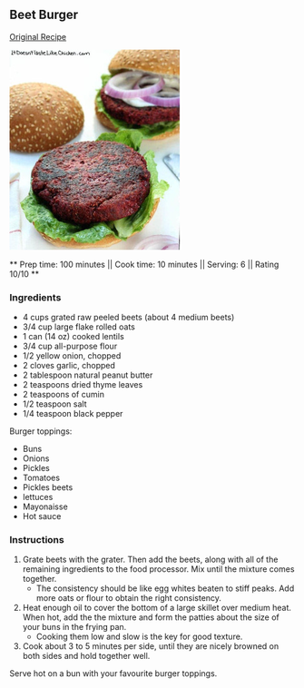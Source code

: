 ## Beet Burger

[Original Recipe](https://itdoesnttastelikechicken.com/vegan-beet-burgers/)

![Picture](../img/beet_burger.jpg)

** Prep time: 100 minutes || Cook time: 10 minutes || Serving: 6 || Rating 10/10 **

### Ingredients

- 4 cups grated raw peeled beets (about 4 medium beets)
- 3/4 cup large flake rolled oats
- 1 can (14 oz) cooked lentils
- 3/4 cup all-purpose flour
- 1/2 yellow onion, chopped
- 2 cloves garlic, chopped
- 2 tablespoon natural peanut butter
- 2 teaspoons dried thyme leaves
- 2 teaspoons of cumin
- 1/2 teaspoon salt
- 1/4 teaspoon black pepper

Burger toppings: 

- Buns 
- Onions
- Pickles
- Tomatoes
- Pickles beets
- lettuces
- Mayonaisse
- Hot sauce

### Instructions

1. Grate beets with the grater. Then add the beets, along with all of the remaining ingredients to the food processor. Mix until the mixture comes together. 
	- The consistency should be like egg whites beaten to stiff peaks. Add more oats or flour to obtain the right consistency.
2. Heat enough oil to cover the bottom of a large skillet over medium heat. When hot, add the the mixture and form the patties about the size of your buns in the frying pan. 
	- Cooking them low and slow is the key for good texture. 
3. Cook about 3 to 5 minutes per side, until they are nicely browned on both sides and hold together well. 

Serve hot on a bun with your favourite burger toppings.


